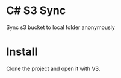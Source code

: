 # C# S3 Sync

Sync s3 bucket to local folder anonymously

# Install

Clone the project and open it with VS.

